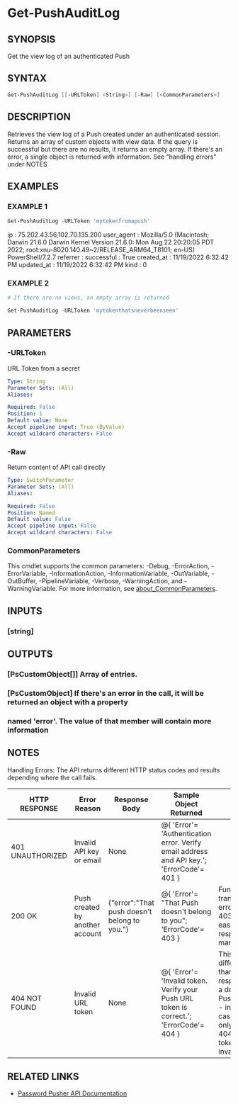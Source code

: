 # Get-PushAuditLog

## SYNOPSIS

Get the view log of an authenticated Push

## SYNTAX

```powershell
Get-PushAuditLog [[-URLToken] <String>] [-Raw] [<CommonParameters>]
```

## DESCRIPTION

Retrieves the view log of a Push created under an authenticated session.
Returns an array of custom objects with view data.
If the query is
successful but there are no results, it returns an empty array.
If there's an error, a single object is returned with information.
See "handling errors" under NOTES

## EXAMPLES

### EXAMPLE 1

```powershell
Get-PushAuditLog -URLToken 'mytokenfromapush'
```

ip         : 75.202.43.56,102.70.135.200
user_agent : Mozilla/5.0 (Macintosh; Darwin 21.6.0 Darwin Kernel Version 21.6.0: Mon Aug 22 20:20:05 PDT 2022; root:xnu-8020.140.49~2/RELEASE_ARM64_T8101;
en-US) PowerShell/7.2.7
referrer   :
successful : True
created_at : 11/19/2022 6:32:42 PM
updated_at : 11/19/2022 6:32:42 PM
kind       : 0

### EXAMPLE 2

```powershell
# If there are no views, an empty array is returned

Get-PushAuditLog -URLToken 'mytokenthatsneverbeenseen'
```

## PARAMETERS

### -URLToken

URL Token from a secret

```yaml
Type: String
Parameter Sets: (All)
Aliases:

Required: False
Position: 1
Default value: None
Accept pipeline input: True (ByValue)
Accept wildcard characters: False
```

### -Raw

Return content of API call directly

```yaml
Type: SwitchParameter
Parameter Sets: (All)
Aliases:

Required: False
Position: Named
Default value: False
Accept pipeline input: False
Accept wildcard characters: False
```

### CommonParameters

This cmdlet supports the common parameters: -Debug, -ErrorAction, -ErrorVariable, -InformationAction, -InformationVariable, -OutVariable, -OutBuffer, -PipelineVariable, -Verbose, -WarningAction, and -WarningVariable. For more information, see [about_CommonParameters](http://go.microsoft.com/fwlink/?LinkID=113216).

## INPUTS

### [string]

## OUTPUTS

### [PsCustomObject[]] Array of entries.

### [PsCustomObject] If there's an error in the call, it will be returned an object with a property

### named 'error'.  The value of that member will contain more information

## NOTES

Handling Errors:
The API returns different HTTP status codes and results depending where the
call fails.

|  HTTP RESPONSE   |            Error Reason         |                Response Body                 |                                    Sample Object Returned                                  |                                                             Note                                                           |
|------------------|---------------------------------|----------------------------------------------|--------------------------------------------------------------------------------------------|----------------------------------------------------------------------------------------------------------------------------|
| 401 UNAUTHORIZED | Invalid API key or email        | None                                         | @{ 'Error'= 'Authentication error. Verify email address and API key.'; 'ErrorCode'= 401 }  |                                                                                                                            |
| 200 OK           | Push created by another account | {"error":"That push doesn't belong to you."} | @{ 'Error'= "That Push doesn't belong to you"; 'ErrorCode'= 403 }                          | Function transforms error code to 403 to allow easier response management                                                  |
| 404 NOT FOUND    | Invalid URL token               | None                                         | @{ 'Error'= 'Invalid token. Verify your Push URL token is correct.'; 'ErrorCode'= 404 }    | This is different than the response to a delete Push query - in this case it will only return 404 if the token is invalid. |

## RELATED LINKS

- [Password Pusher API Documentation](https://pwpush.com/api/1.0/passwords/audit.en.html)
